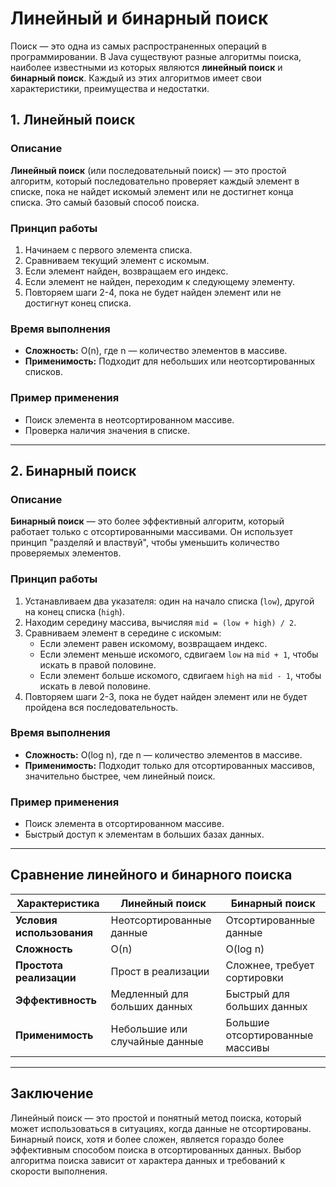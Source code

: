 # Линейный и бинарный поиск

Поиск — это одна из самых распространенных операций в программировании. В Java существуют разные алгоритмы поиска, наиболее известными из которых являются **линейный поиск** и **бинарный поиск**. Каждый из этих алгоритмов имеет свои характеристики, преимущества и недостатки.

## 1. Линейный поиск

### Описание

**Линейный поиск** (или последовательный поиск) — это простой алгоритм, который последовательно проверяет каждый элемент в списке, пока не найдет искомый элемент или не достигнет конца списка. Это самый базовый способ поиска.

### Принцип работы

1. Начинаем с первого элемента списка.
2. Сравниваем текущий элемент с искомым.
3. Если элемент найден, возвращаем его индекс.
4. Если элемент не найден, переходим к следующему элементу.
5. Повторяем шаги 2-4, пока не будет найден элемент или не достигнут конец списка.

### Время выполнения

- **Сложность:** O(n), где n — количество элементов в массиве.
- **Применимость:** Подходит для небольших или неотсортированных списков.

### Пример применения

- Поиск элемента в неотсортированном массиве.
- Проверка наличия значения в списке.

---

## 2. Бинарный поиск

### Описание

**Бинарный поиск** — это более эффективный алгоритм, который работает только с отсортированными массивами. Он использует принцип "разделяй и властвуй", чтобы уменьшить количество проверяемых элементов.

### Принцип работы

1. Устанавливаем два указателя: один на начало списка (`low`), другой на конец списка (`high`).
2. Находим середину массива, вычисляя `mid = (low + high) / 2`.
3. Сравниваем элемент в середине с искомым:
   - Если элемент равен искомому, возвращаем индекс.
   - Если элемент меньше искомого, сдвигаем `low` на `mid + 1`, чтобы искать в правой половине.
   - Если элемент больше искомого, сдвигаем `high` на `mid - 1`, чтобы искать в левой половине.
4. Повторяем шаги 2-3, пока не будет найден элемент или не будет пройдена вся последовательность.

### Время выполнения

- **Сложность:** O(log n), где n — количество элементов в массиве.
- **Применимость:** Подходит только для отсортированных массивов, значительно быстрее, чем линейный поиск.

### Пример применения

- Поиск элемента в отсортированном массиве.
- Быстрый доступ к элементам в больших базах данных.

---

## Сравнение линейного и бинарного поиска

| Характеристика           | Линейный поиск                | Бинарный поиск               |
|--------------------------|-------------------------------|------------------------------|
| **Условия использования** | Неотсортированные данные      | Отсортированные данные       |
| **Сложность**            | O(n)                          | O(log n)                     |
| **Простота реализации**  | Прост в реализации            | Сложнее, требует сортировки  |
| **Эффективность**        | Медленный для больших данных  | Быстрый для больших данных    |
| **Применимость**         | Небольшие или случайные данные| Большие отсортированные массивы|

---

## Заключение

Линейный поиск — это простой и понятный метод поиска, который может использоваться в ситуациях, когда данные не отсортированы. Бинарный поиск, хотя и более сложен, является гораздо более эффективным способом поиска в отсортированных данных. Выбор алгоритма поиска зависит от характера данных и требований к скорости выполнения.
